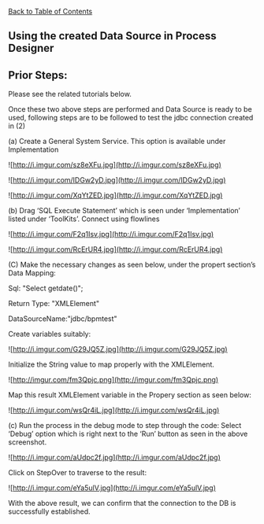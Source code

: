 [Back to Table of Contents](TableOfContents.md)

## Using the created Data Source in Process Designer ##

## Prior Steps: ##
Please see the related tutorials below.

Once these two above steps are performed and Data Source is ready to be used, following steps are to be followed to test the jdbc connection created in (2)


(a)	Create a General System Service. This option is available under Implementation



![http://i.imgur.com/sz8eXFu.jpg](http://i.imgur.com/sz8eXFu.jpg)



![http://i.imgur.com/IDGw2yD.jpg](http://i.imgur.com/IDGw2yD.jpg)



![http://i.imgur.com/XqYtZED.jpg](http://i.imgur.com/XqYtZED.jpg)




(b)	Drag ‘SQL Execute Statement’ which is seen under ‘Implementation’ listed under ‘ToolKits’. Connect using flowlines




![http://i.imgur.com/F2q1Isv.jpg](http://i.imgur.com/F2q1Isv.jpg)



![http://i.imgur.com/RcErUR4.jpg](http://i.imgur.com/RcErUR4.jpg)




(C) Make the necessary changes as seen below, under the propert section’s Data Mapping:

Sql: "Select getdate()";

Return Type: "XMLElement"

DataSourceName:"jdbc/bpmtest"


Create variables suitably:



![http://i.imgur.com/G29JQ5Z.jpg](http://i.imgur.com/G29JQ5Z.jpg)


Initialize the String value to map properly with the XMLElement.

![http://imgur.com/fm3Qpjc.png](http://imgur.com/fm3Qpjc.png)


Map this result XMLElement variable in the Propery section as seen below:



![http://i.imgur.com/wsQr4iL.jpg](http://i.imgur.com/wsQr4iL.jpg)



(c)	Run the process in the debug mode to step through the code: Select ‘Debug’ option which is right next to the ‘Run’ button as seen in the above screenshot.



![http://i.imgur.com/aUdpc2f.jpg](http://i.imgur.com/aUdpc2f.jpg)



Click on StepOver to traverse to the result:


![http://i.imgur.com/eYa5ulV.jpg](http://i.imgur.com/eYa5ulV.jpg)



With the above result, we can confirm that the connection to the DB is successfully established.